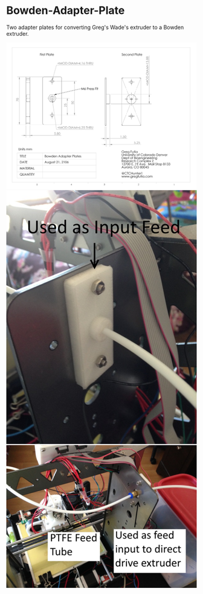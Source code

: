 # Bowden-Adapter-Plate
Two adapter plates for converting Greg's Wade's extruder to a Bowden extruder.

<p>
<img src=http://github.com/CTCHunter1/Bowden-Adapter-Plate/blob/master/Bowden%20Adapter%20Detailed%20Drawing.PNG>

<img src=http://github.com/CTCHunter1/Bowden-Adapter-Plate/blob/master/Pictures/input_resized.jpg>

<img src=http://github.com/CTCHunter1/Bowden-Adapter-Plate/blob/master/Pictures/input_otherside.jpg>
</p>